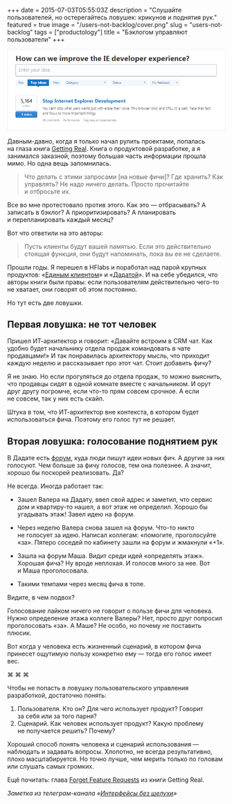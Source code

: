 +++
date = 2015-07-03T05:55:03Z
description = "Слушайте пользователей, но остерегайтесь ловушек: крикунов и поднятия рук."
featured = true
image = "/users-not-backlog/cover.png"
slug = "users-not-backlog"
tags = ["productology"]
title = "Бэклогом управляют пользователи"
+++

![Пользователи управляют разработкой Интернет эксплорера](users-not-backlog.png)

Давным-давно, когда я только начал рулить проектами, попалась на глаза книга [Getting Real](https://basecamp.com/gettingreal). Книга о продуктовой разработке, а я занимался заказной, поэтому большая часть информации прошла мимо. Но одна вещь запомнилась.

> Что делать с этими запросами \[на новые фичи\]? Где хранить? Как управлять? Не надо ничего делать. Просто прочитайте и отбросьте их.

Все во мне протестовало против этого. Как это — отбрасывать? А записать в бэклог? А приоритизировать? А планировать и перепланировать каждый месяц?

Вот что ответили на это авторы:

> Пусть клиенты будут вашей памятью. Если это действительно стоящая функция, они будут напоминать, пока вы ее не сделаете.

Прошли годы. Я перешел в HFlabs и поработал над парой крупных продуктов: «[Единым клиентом](https://hflabs.ru/uniform-client/)» и «[Дадатой](https://dadata.ru/)». И на себе убедился, что авторы книги были правы: если пользователям действительно чего-то не хватает, они говорят об этом постоянно.

Но тут есть две ловушки.

## Первая ловушка: не тот человек

Пришел ИТ-архитектор и говорит: «Давайте встроим в CRM чат. Как удобно будет начальнику отдела продаж командовать в чате продавцами!» И так понравилась архитектору мысль, что приходит каждую неделю и рассказывает про этот чат. Стоит добавить фичу?

Я не знаю. Но если прогуляться до отдела продаж, то можно выяснить, что продавцы сидят в одной комнате вместе с начальником. И орут друг другу погромче, если что-то прям совсем срочное. А если не совсем, так у них есть скайп.

Штука в том, что ИТ-архитектор вне контекста, в котором будет использоваться фича. Поэтому его голос тут не решает.

## Вторая ловушка: голосование поднятием рук

В Дадате есть [форум](https://dadata.userecho.com/), куда люди пишут идеи новых фич. А другие за них голосуют. Чем больше за фичу голосов, тем она полезнее. А значит, хорошо бы поскорей реализовать. Да?

Не всегда. Иногда работает так:

- Зашел Валера на Дадату, ввел свой адрес и заметил, что сервис дом и квартиру-то нашел, а вот этаж не определил. Хорошо бы угадывать этаж! Завел идею на форум.

- Через неделю Валера снова зашел на форум. Что-то никто не голосует за идею. Написал коллегам: «помогите, проголосуйте «за». Пятеро соседей по кабинету зашли на форум и жмакнули «+1».

- Зашла на форум Маша. Видит среди идей «определять этаж». Хорошая фича? Ну вроде неплохая. И голосов много за нее. Вот и Маша проголосовала.

- Такими темпами через месяц фича в топе.

Видите, в чем подвох?

Голосование лайком ничего не говорит о пользе фичи для человека. Нужно определение этажа коллеге Валеры? Нет, просто друг попросил проголосовать «за». А Маше? Не особо, но почему не поставить плюсик.

Вот когда у человека есть жизненный сценарий, в котором фича принесет ощутимую пользу конкретно ему — тогда его голос имеет вес.

<p class="align-center">⌘ ⌘ ⌘</p>

Чтобы не попасть в ловушку пользовательского управления разработкой, достаточно понять:

1. Пользователя. Кто он? Для чего использует продукт? Говорит за себя или за того парня?
2. Сценарий. Как человек использует продукт? Какую проблему не получается решить? Почему?

Хороший способ понять человека и сценарий использования — наблюдать и задавать вопросы. Хлопотно, не всегда результативно, плохо масштабируется. Но точно лучше, чем мерить только по головам или слушать самых громких.

Ещё почитать: глава [Forget Feature Requests](https://basecamp.com/gettingreal/05.7-forget-feature-requests) из книги Getting Real.

<div class="row">
<div class="col-xs-12 col-sm-10 col-md-8"><p><em>Заметка из телеграм-канала <span class="nowrap"><i class="far fa-star color-sin"></i> «<a href="tg://resolve?domain=dangry">Интерфейсы без шелухи</a>»</span></em></p></div>
</div>

